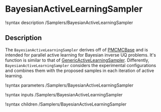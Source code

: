 # BayesianActiveLearningSampler

!syntax description /Samplers/BayesianActiveLearningSampler

## Description

The `BayesianActiveLearningSampler` derives off of [PMCMCBase](PMCMCBase.md) and is intended for parallel active learning for Bayesian inverse UQ problems. It's function is similar to that of [GenericActiveLearningSampler](GenericActiveLearningSampler.md). Differently, `BayesianActiveLearningSampler` considers the experimental configurations and combines them with the proposed samples in each iteration of active learning.

!syntax parameters /Samplers/BayesianActiveLearningSampler

!syntax inputs /Samplers/BayesianActiveLearningSampler

!syntax children /Samplers/BayesianActiveLearningSampler
